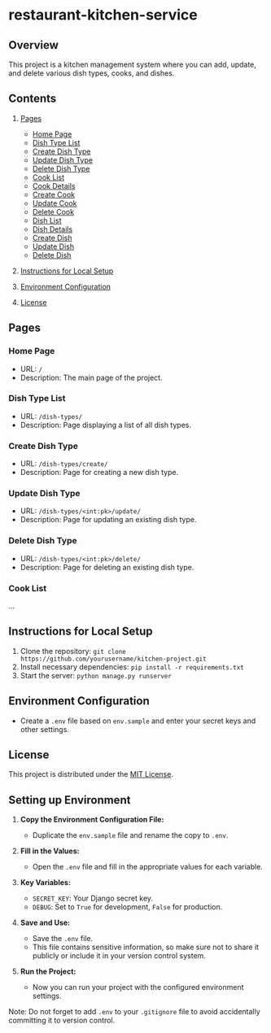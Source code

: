 # restaurant-kitchen-service

## Overview
This project is a kitchen management system where you can add, update, and delete various dish types, cooks, and dishes.

## Contents
1. [Pages](#pages)
    - [Home Page](#home-page)
    - [Dish Type List](#dish-type-list)
    - [Create Dish Type](#create-dish-type)
    - [Update Dish Type](#update-dish-type)
    - [Delete Dish Type](#delete-dish-type)
    - [Cook List](#cook-list)
    - [Cook Details](#cook-details)
    - [Create Cook](#create-cook)
    - [Update Cook](#update-cook)
    - [Delete Cook](#delete-cook)
    - [Dish List](#dish-list)
    - [Dish Details](#dish-details)
    - [Create Dish](#create-dish)
    - [Update Dish](#update-dish)
    - [Delete Dish](#delete-dish)

2. [Instructions for Local Setup](#instructions-for-local-setup)
3. [Environment Configuration](#environment-configuration)
4. [License](#license)

## Pages

### Home Page
- URL: `/`
- Description: The main page of the project.

### Dish Type List
- URL: `/dish-types/`
- Description: Page displaying a list of all dish types.

### Create Dish Type
- URL: `/dish-types/create/`
- Description: Page for creating a new dish type.

### Update Dish Type
- URL: `/dish-types/<int:pk>/update/`
- Description: Page for updating an existing dish type.

### Delete Dish Type
- URL: `/dish-types/<int:pk>/delete/`
- Description: Page for deleting an existing dish type.

### Cook List
...

## Instructions for Local Setup
1. Clone the repository: `git clone https://github.com/yourusername/kitchen-project.git`
2. Install necessary dependencies: `pip install -r requirements.txt`
3. Start the server: `python manage.py runserver`

## Environment Configuration
- Create a `.env` file based on `env.sample` and enter your secret keys and other settings.

## License
This project is distributed under the [MIT License](LICENSE).

## Setting up Environment

1. **Copy the Environment Configuration File:**
   - Duplicate the `env.sample` file and rename the copy to `.env`.

2. **Fill in the Values:**
   - Open the `.env` file and fill in the appropriate values for each variable.

3. **Key Variables:**
   - `SECRET_KEY`: Your Django secret key.
   - `DEBUG`: Set to `True` for development, `False` for production.

4. **Save and Use:**
   - Save the `.env` file.
   - This file contains sensitive information, so make sure not to share it publicly or include it in your version control system.

5. **Run the Project:**
   - Now you can run your project with the configured environment settings.

Note: Do not forget to add `.env` to your `.gitignore` file to avoid accidentally committing it to version control.
